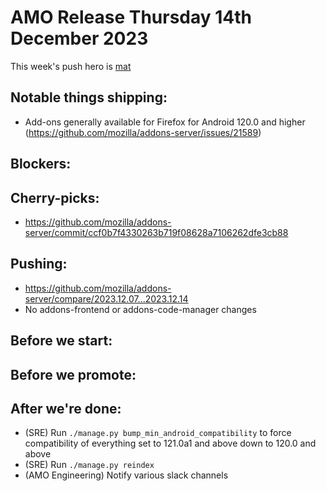 # AMO Release Thursday 14th December 2023

This week's push hero is [mat](https://github.com/diox)

## Notable things shipping:
- Add-ons generally available for Firefox for Android 120.0 and higher (https://github.com/mozilla/addons-server/issues/21589)

## Blockers:

## Cherry-picks:
- https://github.com/mozilla/addons-server/commit/ccf0b7f4330263b719f08628a7106262dfe3cb88

## Pushing:

- https://github.com/mozilla/addons-server/compare/2023.12.07...2023.12.14
- No addons-frontend or addons-code-manager changes

## Before we start:

## Before we promote:

## After we're done:
- (SRE) Run `./manage.py bump_min_android_compatibility` to force compatibility of everything set to 121.0a1 and above down to 120.0 and above
- (SRE) Run `./manage.py reindex`
- (AMO Engineering) Notify various slack channels
